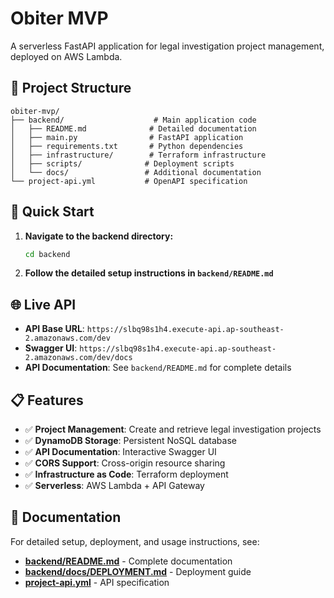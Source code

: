 # Obiter MVP

A serverless FastAPI application for legal investigation project management, deployed on AWS Lambda.

## 📁 **Project Structure**

```
obiter-mvp/
├── backend/                    # Main application code
│   ├── README.md              # Detailed documentation
│   ├── main.py                # FastAPI application
│   ├── requirements.txt       # Python dependencies
│   ├── infrastructure/        # Terraform infrastructure
│   ├── scripts/              # Deployment scripts
│   └── docs/                 # Additional documentation
└── project-api.yml           # OpenAPI specification
```

## 🚀 **Quick Start**

1. **Navigate to the backend directory:**
   ```bash
   cd backend
   ```

2. **Follow the detailed setup instructions in `backend/README.md`**

## 🌐 **Live API**

- **API Base URL**: `https://slbq98s1h4.execute-api.ap-southeast-2.amazonaws.com/dev`
- **Swagger UI**: `https://slbq98s1h4.execute-api.ap-southeast-2.amazonaws.com/dev/docs`
- **API Documentation**: See `backend/README.md` for complete details

## 📋 **Features**

- ✅ **Project Management**: Create and retrieve legal investigation projects
- ✅ **DynamoDB Storage**: Persistent NoSQL database
- ✅ **API Documentation**: Interactive Swagger UI
- ✅ **CORS Support**: Cross-origin resource sharing
- ✅ **Infrastructure as Code**: Terraform deployment
- ✅ **Serverless**: AWS Lambda + API Gateway

## 📖 **Documentation**

For detailed setup, deployment, and usage instructions, see:
- **[backend/README.md](backend/README.md)** - Complete documentation
- **[backend/docs/DEPLOYMENT.md](backend/docs/DEPLOYMENT.md)** - Deployment guide
- **[project-api.yml](project-api.yml)** - API specification